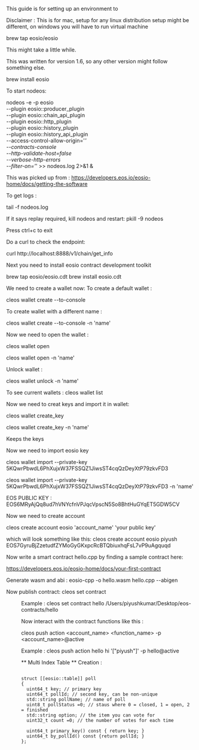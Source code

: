 This guide is for setting up an environment to 

Disclaimer :
This is for mac, setup for any linux distribution setup might be different, on windows you will have to run virtual machine

brew tap eosio/eosio

This might take a little while.

This was written for version 1.6, so any other version might follow something else. 

brew install eosio

To start nodeos:

nodeos -e -p eosio \
--plugin eosio::producer_plugin \
--plugin eosio::chain_api_plugin \
--plugin eosio::http_plugin \
--plugin eosio::history_plugin \
--plugin eosio::history_api_plugin \
--access-control-allow-origin='*' \
--contracts-console \
--http-validate-host=false \
--verbose-http-errors \
--filter-on='*' >> nodeos.log 2>&1 &

This was picked up from : https://developers.eos.io/eosio-home/docs/getting-the-software

To get logs :

tail -f nodeos.log

If it says replay required, kill nodeos and restart:
pkill -9 nodeos

Press ctrl+c to exit

Do a curl to check the endpoint:

curl http://localhost:8888/v1/chain/get_info

Next you need to install eosio contract development toolkit

brew tap eosio/eosio.cdt
brew install eosio.cdt

We need to create a wallet now:
To create a default wallet : 

cleos wallet create --to-console

To create wallet with a different name :

cleos wallet create --to-console -n 'name'

Now we need to open the wallet :

cleos wallet open

cleos wallet open -n 'name'

Unlock wallet : 

cleos wallet unlock -n 'name'

To see current wallets :
cleos wallet list

Now we need to creat keys and import it in wallet:

cleos wallet create_key

cleos wallet create_key -n 'name'

Keeps the keys

Now we need to import eosio key

cleos wallet import --private-key 5KQwrPbwdL6PhXujxW37FSSQZ1JiwsST4cqQzDeyXtP79zkvFD3

cleos wallet import --private-key 5KQwrPbwdL6PhXujxW37FSSQZ1JiwsST4cqQzDeyXtP79zkvFD3 -n 'name'


EOS PUBLIC KEY : EOS6MRyAjQq8ud7hVNYcfnVPJqcVpscN5So8BhtHuGYqET5GDW5CV


Now we need to create account

cleos create account eosio 'account_name' 'your public key'

which will look something like this:
cleos create account eosio piyush EOS7GyruBjZzetudfZYMoGyGKxpcRcBTQbiuxhqFsL7vP9uAgquqd



Now write a smart contract hello.cpp by finding a sample contract here:

https://developers.eos.io/eosio-home/docs/your-first-contract

Generate wasm and abi :
eosio-cpp -o hello.wasm hello.cpp --abigen

Now publish contract:
cleos set contract <dir> <absolue path>

Example :
cleos set contract hello /Users/piyushkumar/Desktop/eos-contracts/hello

Now interact with the contract functions like this :

cleos push action <account_name> <function_name> -p <account_name>@active

Example : cleos push action hello hi '["piyush"]' -p hello@active


** Multi Index Table **
Creation : 
```

struct [[eosio::table]] poll 
{
  uint64_t key; // primary key
  uint64_t pollId; // second key, can be non-unique
  std::string pollName; // name of poll
  uint8_t pollStatus =0; // staus where 0 = closed, 1 = open, 2 = finished
  std::string option; // the item you can vote for
  uint32_t count =0; // the number of votes for each time

  uint64_t primary_key() const { return key; }
  uint64_t by_pollId() const {return pollId; }
}; 
```



